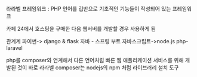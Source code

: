<p>라라벨 프레임워크 : PHP 언어를 깁반으로 기초적인 기능들이 작성되어 있는 프레임워크</p>
<p>카페 24에서 호스팅을 구매한 다음 웹서버를 개발할 경우 사용하게 됨</p>
<p>관계계
파이썬-&gt; django &amp; flask
자바 - 스프링 부트
자바스크립트-&gt;node.js
php-laravel</p>
<p>php를 composer와 연계해서 다른 언어처럼 빠른 웹 애플리케이션 서비스를 위해 개발된 것이 바로 라라벨
composer는 nodejs의 npm 처럼 라이브러리 설치 도구</p>